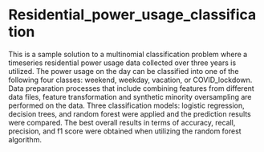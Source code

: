 # Residential_power_usage_classification

This is a sample solution to a multinomial classification problem where a timeseries
residential power usage data collected over three years is utilized. The power usage on the
day can be classified into one of the following four classes: weekend, weekday, vacation, or
COVID_lockdown. Data preparation processes that include combining features from different
data files, feature transformation and synthetic minority oversampling are performed on the
data. Three classification models: logistic regression, decision trees, and random forest were
applied and the prediction results were compared. The best overall results in terms of accuracy,
recall, precision, and f1 score were obtained when utilizing the random forest algorithm.
